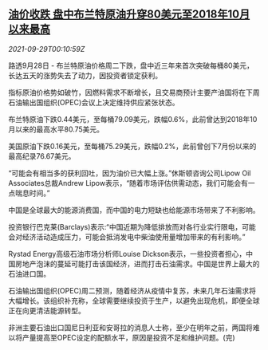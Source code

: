 <!--1632875463000-->
[油价收跌 盘中布兰特原油升穿80美元至2018年10月以来最高](https://cn.reuters.com/article/global-oil-0928-tues-idCNKBS2GP00A)
------

<div><i>2021-09-29T00:10:59Z</i></div><p>路透9月28日 - 布兰特原油价格周二下跌，盘中近三年来首次突破每桶80美元，长达五天的涨势失去了动力，因投资者锁定获利。</p><p>指标原油价格势如破竹，因燃料需求不断增长，且交易商预计主要产油国将在下周石油输出国组织(OPEC)会议上决定维持供应紧张状态。</p><p>布兰特原油下跌0.44美元，至每桶79.09美元，跌幅0.6%，此前曾达到2018年10月以来的最高水平80.75美元。</p><p>美国原油下跌0.16美元，至每桶75.29美元，跌幅0.2%，此前曾创下7月份以来的最高纪录76.67美元。</p><p>“可能会有相当多的获利回吐，因为油价已大幅上涨。”休斯顿咨询公司Lipow Oil Associates总裁Andrew Lipow表示，“随着市场评估供需动态，我们可能会有一点喘息时间。”</p><p>中国是全球最大的能源消费国，而中国的电力短缺也给能源市场带来了不利影响。</p><p>投资银行巴克莱(Barclays)表示:“中国近期为降低排放而对各行业实行限电，可能会对经济活动造成压力，可能会抵消发电中柴油使用量增加带来的有利影响。”</p><p>Rystad Energy高级石油市场分析师Louise Dickson表示，一些投资者担心，中国房地产泡沫的蔓延可能打击该国经济，进而打击石油需求。中国是世界上最大的石油进口国。</p><p>石油输出国组织(OPEC)周二预测，随着经济从疫情中复苏，未来几年石油需求将大幅增长。该组织补充称，全球需要继续投资于生产，以避免出现危机，即便全球正在向更清洁能源转型。</p><p>非洲主要石油出口国尼日利亚和安哥拉的消息人士称，至少在明年之前，两国将难以将产量提高至OPEC设定的配额水平，原因是投资不足和维护问题。(完)</p>
